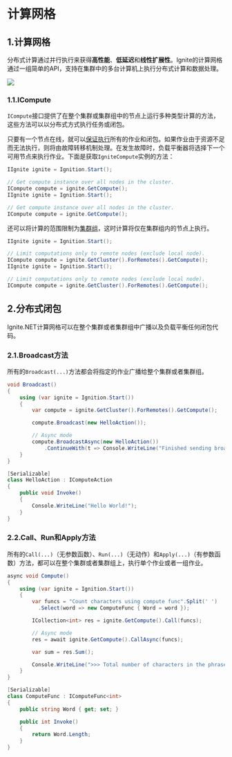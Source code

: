 # 计算网格
## 1.计算网格
分布式计算通过并行执行来获得**高性能**、**低延迟**和**线性扩展性**。Ignite的计算网格通过一组简单的API，支持在集群中的多台计算机上执行分布式计算和数据处理。

![](https://files.readme.io/kFOguSuNQNWCEnyUECLi_in_memory_compute.png)

### 1.1.ICompute
`ICompute`接口提供了在整个集群或集群组中的节点上运行多种类型计算的方法，这些方法可以以分布式方式执行任务或闭包。

只要有一个节点在线，就可以[保证执行](#_5-容错)所有的作业和闭包。如果作业由于资源不足而无法执行，则将由故障转移机制处理。在发生故障时，负载平衡器将选择下一个可用节点来执行作业。下面是获取`IgniteCompute`实例的方法：
```csharp
IIgnite ignite = Ignition.Start();

// Get compute instance over all nodes in the cluster.
ICompute compute = ignite.GetCompute();
IIgnite ignite = Ignition.Start();

// Get compute instance over all nodes in the cluster.
ICompute compute = ignite.GetCompute();
```
还可以将计算的范围限制为[集群组](/doc/net/Clustering.md#_2-集群组)，这时计算将仅在集群组内的节点上执行。
```csharp
IIgnite ignite = Ignition.Start();

// Limit computations only to remote nodes (exclude local node).
ICompute compute = ignite.GetCluster().ForRemotes().GetCompute();
IIgnite ignite = Ignition.Start();

// Limit computations only to remote nodes (exclude local node).
ICompute compute = ignite.GetCluster().ForRemotes().GetCompute();
```
## 2.分布式闭包
Ignite.NET计算网格可以在整个集群或者集群组中广播以及负载平衡任何闭包代码。

### 2.1.Broadcast方法
所有的`Broadcast(...)`方法都会将指定的作业广播给整个集群或者集群组。
```csharp
void Broadcast()
{
    using (var ignite = Ignition.Start())
    {
        var compute = ignite.GetCluster().ForRemotes().GetCompute();

        compute.Broadcast(new HelloAction());

        // Async mode
        compute.BroadcastAsync(new HelloAction())
            .ContinueWith(t => Console.WriteLine("Finished sending broadcast job."));
    }
}

[Serializable]
class HelloAction : IComputeAction
{
    public void Invoke()
    {
        Console.WriteLine("Hello World!");
    }
}
```
### 2.2.Call、Run和Apply方法
所有的`Call(...)`（无参数函数）、`Run(...)`（无动作）和`Apply(...)`（有参数函数）方法，都可以在整个集群或者集群组上，执行单个作业或者一组作业。
```csharp
async void Compute()
{
    using (var ignite = Ignition.Start())
    {
        var funcs = "Count characters using compute func".Split(' ')
          .Select(word => new ComputeFunc { Word = word });

        ICollection<int> res = ignite.GetCompute().Call(funcs);

      	// Async mode
      	res = await ignite.GetCompute().CallAsync(funcs);

        var sum = res.Sum();

        Console.WriteLine(">>> Total number of characters in the phrase is '{0}'.", sum);
    }
}

[Serializable]
class ComputeFunc : IComputeFunc<int>
{
    public string Word { get; set; }

    public int Invoke()
    {
        return Word.Length;
    }
}
```
